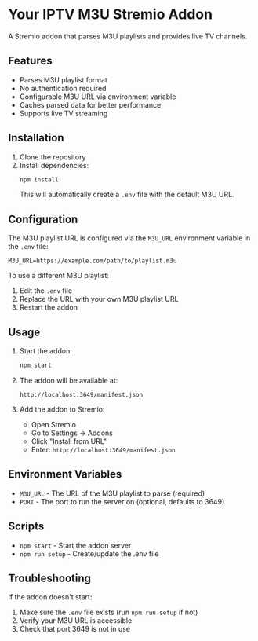 # Your IPTV M3U Stremio Addon

A Stremio addon that parses M3U playlists and provides live TV channels.

## Features

- Parses M3U playlist format
- No authentication required
- Configurable M3U URL via environment variable
- Caches parsed data for better performance
- Supports live TV streaming

## Installation

1. Clone the repository
2. Install dependencies:
   ```bash
   npm install
   ```
   This will automatically create a `.env` file with the default M3U URL.

## Configuration

The M3U playlist URL is configured via the `M3U_URL` environment variable in the `.env` file:

```
M3U_URL=https://example.com/path/to/playlist.m3u
```

To use a different M3U playlist:
1. Edit the `.env` file
2. Replace the URL with your own M3U playlist URL
3. Restart the addon

## Usage

1. Start the addon:
   ```bash
   npm start
   ```

2. The addon will be available at:
   ```
   http://localhost:3649/manifest.json
   ```

3. Add the addon to Stremio:
   - Open Stremio
   - Go to Settings → Addons
   - Click "Install from URL"
   - Enter: `http://localhost:3649/manifest.json`

## Environment Variables

- `M3U_URL` - The URL of the M3U playlist to parse (required)
- `PORT` - The port to run the server on (optional, defaults to 3649)

## Scripts

- `npm start` - Start the addon server
- `npm run setup` - Create/update the .env file

## Troubleshooting

If the addon doesn't start:
1. Make sure the `.env` file exists (run `npm run setup` if not)
2. Verify your M3U URL is accessible
3. Check that port 3649 is not in use 